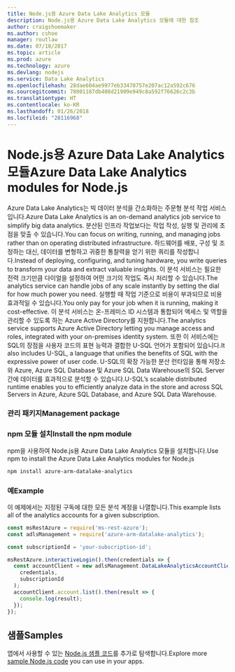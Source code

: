 ```yaml
---
title: Node.js용 Azure Data Lake Analytics 모듈
description: Node.js용 Azure Data Lake Analytics 모듈에 대한 참조
author: craigshoemaker
ms.author: cshoe
manager: routlaw
ms.date: 07/18/2017
ms.topic: article
ms.prod: azure
ms.technology: azure
ms.devlang: nodejs
ms.service: Data Lake Analytics
ms.openlocfilehash: 28dae604ae9977eb33470757e207ac12a592c676
ms.sourcegitcommit: 78001187db408d21909e949c8a592f76626c2c3b
ms.translationtype: HT
ms.contentlocale: ko-KR
ms.lasthandoff: 01/26/2018
ms.locfileid: "28116968"
---
```

# <a name="azure-data-lake-analytics-modules-for-nodejs"></a><span data-ttu-id="cb2f3-103">Node.js용 Azure Data Lake Analytics 모듈</span><span class="sxs-lookup"><span data-stu-id="cb2f3-103">Azure Data Lake Analytics modules for Node.js</span></span>

<span data-ttu-id="cb2f3-104">Azure Data Lake Analytics는 빅 데이터 분석을 간소화하는 주문형 분석 작업 서비스입니다.</span><span class="sxs-lookup"><span data-stu-id="cb2f3-104">Azure Data Lake Analytics is an on-demand analytics job service to simplify big data analytics.</span></span> <span data-ttu-id="cb2f3-105">분산된 인프라 작업보다는 작업 작성, 실행 및 관리에 초점을 맞출 수 있습니다.</span><span class="sxs-lookup"><span data-stu-id="cb2f3-105">You can focus on writing, running, and managing jobs rather than on operating distributed infrastructure.</span></span> <span data-ttu-id="cb2f3-106">하드웨어를 배포, 구성 및 조정하는 대신, 데이터를 변형하고 귀중한 통찰력을 얻기 위한 쿼리를 작성합니다.</span><span class="sxs-lookup"><span data-stu-id="cb2f3-106">Instead of deploying, configuring, and tuning hardware, you write queries to transform your data and extract valuable insights.</span></span> <span data-ttu-id="cb2f3-107">이 분석 서비스는 필요한 전력 크기만큼 다이얼을 설정하여 어떤 크기의 작업도 즉시 처리할 수 있습니다.</span><span class="sxs-lookup"><span data-stu-id="cb2f3-107">The analytics service can handle jobs of any scale instantly by setting the dial for how much power you need.</span></span> <span data-ttu-id="cb2f3-108">실행할 때 작업 기준으로 비용이 부과되므로 비용 효과적일 수 있습니다.</span><span class="sxs-lookup"><span data-stu-id="cb2f3-108">You only pay for your job when it is running, making it cost-effective.</span></span> <span data-ttu-id="cb2f3-109">이 분석 서비스는 온-프레미스 ID 시스템과 통합되어 액세스 및 역할을 관리할 수 있도록 하는 Azure Active Directory를 지원합니다.</span><span class="sxs-lookup"><span data-stu-id="cb2f3-109">The analytics service supports Azure Active Directory letting you manage access and roles, integrated with your on-premises identity system.</span></span> <span data-ttu-id="cb2f3-110">또한 이 서비스에는 SQL의 장점을 사용자 코드의 표현 능력과 결합한 U-SQL 언어가 포함되어 있습니다.</span><span class="sxs-lookup"><span data-stu-id="cb2f3-110">It also includes U-SQL, a language that unifies the benefits of SQL with the expressive power of user code.</span></span> <span data-ttu-id="cb2f3-111">U-SQL의 확장 가능한 분산 런타임을 통해 저장소와 Azure, Azure SQL Database 및 Azure SQL Data Warehouse의 SQL Server 간에 데이터를 효과적으로 분석할 수 있습니다.</span><span class="sxs-lookup"><span data-stu-id="cb2f3-111">U-SQL’s scalable distributed runtime enables you to efficiently analyze data in the store and across SQL Servers in Azure, Azure SQL Database, and Azure SQL Data Warehouse.</span></span>

### <a name="management-package"></a><span data-ttu-id="cb2f3-112">관리 패키지</span><span class="sxs-lookup"><span data-stu-id="cb2f3-112">Management package</span></span>

### <a name="install-the-npm-module"></a><span data-ttu-id="cb2f3-113">npm 모듈 설치</span><span class="sxs-lookup"><span data-stu-id="cb2f3-113">Install the npm module</span></span>

<span data-ttu-id="cb2f3-114">npm을 사용하여 Node.js용 Azure Data Lake Analytics 모듈을 설치합니다.</span><span class="sxs-lookup"><span data-stu-id="cb2f3-114">Use npm to install the Azure Data Lake Analytics modules for Node.js</span></span>

```bash
npm install azure-arm-datalake-analytics
```

### <a name="example"></a><span data-ttu-id="cb2f3-115">예</span><span class="sxs-lookup"><span data-stu-id="cb2f3-115">Example</span></span>

<span data-ttu-id="cb2f3-116">이 예제에서는 지정된 구독에 대한 모든 분석 계정을 나열합니다.</span><span class="sxs-lookup"><span data-stu-id="cb2f3-116">This example lists all of the analytics accounts for a given subscription.</span></span>

```javascript
const msRestAzure = require('ms-rest-azure');
const adlsManagement = require('azure-arm-datalake-analytics');

const subscriptionId = 'your-subscription-id';

msRestAzure.interactiveLogin().then(credentials => {
  const accountClient = new adlsManagement.DataLakeAnalyticsAccountClient(
    credentials,
    subscriptionId
  );
  accountClient.account.list().then(result => {
    console.log(result);
  });
});
```

## <a name="samples"></a><span data-ttu-id="cb2f3-117">샘플</span><span class="sxs-lookup"><span data-stu-id="cb2f3-117">Samples</span></span>

<span data-ttu-id="cb2f3-118">앱에서 사용할 수 있는 [Node.js 샘플 코드](https://azure.microsoft.com/resources/samples/?platform=nodejs)를 추가로 탐색합니다.</span><span class="sxs-lookup"><span data-stu-id="cb2f3-118">Explore more [sample Node.js code](https://azure.microsoft.com/resources/samples/?platform=nodejs) you can use in your apps.</span></span>
